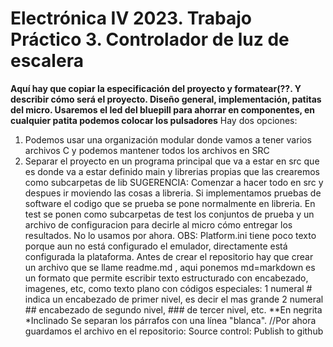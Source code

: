 # Electrónica IV 2023. Trabajo Práctico 3. Controlador de luz de escalera

**Aquí hay que copiar la especificación del proyecto y formatear(??. Y describir cómo será el proyecto. Diseño general, implementación, patitas del micro. Usaremos el led del bluepill para ahorrar en componentes, en cualquier patita podemos colocar los pulsadores**
Hay dos opciones:
1) Podemos usar una organización modular donde vamos a tener varios archivos C y podemos mantener todos los archivos en SRC
2) Separar el proyecto en un programa principal que va a estar en src que es donde va a estar definido main y librerias propias que las crearemos como subcarpetas de lib
SUGERENCIA: Comenzar a hacer todo en src y despues ir moviendo las cosas a libreria.
Si implementamos pruebas de software el codigo que se prueba se pone normalmente en libreria.
En test se ponen como subcarpetas de test los conjuntos de prueba y un archivo de configuracion para decirle al micro cómo entregar los resultados. No lo usamos por ahora.
OBS: Platform.ini tiene poco texto porque aun no está configurado el emulador, directamente está configurada la plataforma.
Antes de crear el repositorio hay que crear un archivo que se llame readme.md  , aqui ponemos 
md=markdown es un formato que permite escribir texto estructurado con encabezado, imagenes, etc, como texto plano con códigos especiales:
1 numeral # indica un encabezado de primer nivel, es decir el mas grande
2 numeral ## encabezado de segundo nivel, ### de tercer nivel, etc.
**En negrita
*Inclinado
Se separan los párrafos con una línea "blanca".
//Por ahora guardamos el archivo en el repositorio: 
Source control: Publish to github